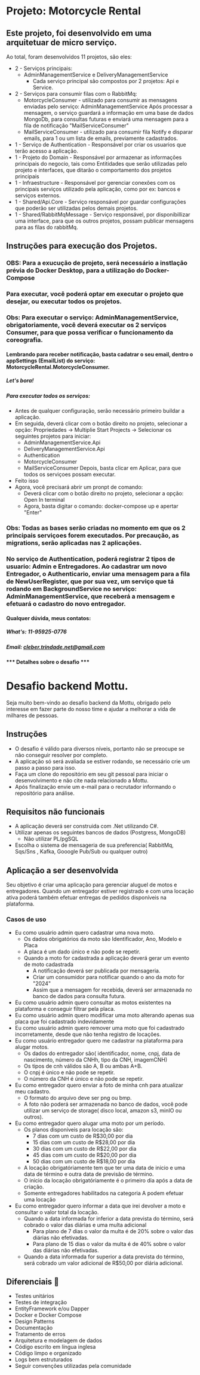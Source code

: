 # Projeto: Motorcycle Rental
## Este projeto, foi desenvolvido em uma arquitetuar de micro serviço.

Ao total, foram desenvolvidos 11 projetos, são eles:

- 2 - Serviços principais: 
    - AdminManagementService e DeliveryManagementService
        - Cada serviço principal são compostos por 2 projetos: Api e Service.
- 2 - Serviços para consumir filas com o RabbitMq:
    - MotorcycleConsumer - utilizado para consumir as mensagens enviadas pelo serviço: AdminManagementService
                           Após processar a mensagem, o serviço guardará a informação em uma base de dados MongoDb, para consultas futuras e enviará uma mensagem para a fila de notificação "MailServiceConsumer"
    - MailServiceConsumer - utilizado para consumir fila Notify e disparar emails, para 1 ou um lista de emails, previamente cadastrados. 
- 1 - Serviço de Authentication - Responsável por criar os usuarios que terão acesso a aplicação.
- 1 - Projeto do Domain - Responsável por armazenar as informações principais do negocio, tais como Entitidades que serão utilizadas pelo projeto e interfaces, 
que ditarão o comportamento dos projetos principais
- 1 - Infraestructure - Responsável por gerenciar conexões com os principais serviços utilizado pela aplicação, como por ex: bancos e serviços externos.
- 1 - Shared/Api.Core - Serviço responsável por guardar configurações que poderão ser utilizadas pelos demais projetos.
- 1 - Shared/RabbitMqMessage - Serviço responsável, por disponibillizar uma interface, para que os outros projetos, possam publicar mensagens para as filas do rabbitMq.
    
## Instruções para execução dos Projetos.
### OBS: Para a exucução de projeto, será necessário a instlação prévia do Docker Desktop, para a utilização do Docker-Compose

### Para executar, você poderá optar em executar o projeto que desejar, ou executar todos os projetos.

### Obs: Para executar o serviço: AdminManagementService, obrigatoriamente, você deverá executar os 2 serviços Consumer, para que possa verificar o funcionamento da coreografia.
#### Lembrando para receber notificação, basta cadatrar o seu email, dentro o appSettings (EmailList) do serviço: MotorcycleRental.MotorcycleConsumer.

##### Let's bora!

##### Para executar todos os serviços:
- Antes de qualquer configuração, serão necessário primeiro buildar a aplicação.
- Em seguida, deverá clicar com o botão direito no projeto, selecionar a opção: Propriedades -> Multiplie Start Projects -> Selecionar os seguintes projetos para iniciar:
    - AdminManagementService.Api
    - DeliveryManagementService.Api
    - Authentication
    - MotorcycleConsumer
    - MailServiceConsumer
Depois, basta clicar em Aplicar, para que todos os serviçoes possam executar. 
- Feito isso
- Agora, você precisará abrir um pronpt de comando: 
    - Deverá clicar com o botão direito no projeto, selecionar a opção: Open In terminal
    - Agora, basta digitar o comando: docker-compose up e apertar "Enter"

### Obs: Todas as bases serão criadas no momento em que os 2 principais serviçoes forem executados. Por precaução, as migrations, serão aplicadas nas 2 aplicações.

### No serviço de Authentication, poderá registrar 2 tipos de usuario: Admin e Entregadores. Ao cadastrar um novo Entregador, o Authenticario, enviar uma mensagem para a fila de NewUserRegister, que por sua vez, um serviço que tá rodando em BackgroundService no serviço: AdminManagementService, que receberá a mensagem e efetuará o cadastro do novo entregador.

#### Qualquer dúvida, meus contatos: 
##### What's: 11-95925-0776
##### Email: cleber.trindade.net@gmail.com




#### *** Detalhes sobre o desafio ***


# Desafio backend Mottu.
Seja muito bem-vindo ao desafio backend da Mottu, obrigado pelo interesse em fazer parte do nosso time e ajudar a melhorar a vida de milhares de pessoas.

## Instruções
- O desafio é válido para diversos níveis, portanto não se preocupe se não conseguir resolver por completo.
- A aplicação só será avaliada se estiver rodando, se necessário crie um passo a passo para isso.
- Faça um clone do repositório em seu git pessoal para iniciar o desenvolvimento e não cite nada relacionado a Mottu.
- Após finalização envie um e-mail para o recrutador informando o repositório para análise.
  
## Requisitos não funcionais 
- A aplicação deverá ser construida com .Net utilizando C#.
- Utilizar apenas os seguintes bancos de dados (Postgress, MongoDB)
    - Não utilizar PL/pgSQL
- Escolha o sistema de mensageria de sua preferencia( RabbitMq, Sqs/Sns , Kafka, Gooogle Pub/Sub ou qualquer outro)

## Aplicação a ser desenvolvida
Seu objetivo é criar uma aplicação para gerenciar aluguel de motos e entregadores. Quando um entregador estiver registrado e com uma locação ativa poderá também efetuar entregas de pedidos disponíveis na plataforma.
### Casos de uso
- Eu como usuário admin quero cadastrar uma nova moto.
  - Os dados obrigatórios da moto são Identificador, Ano, Modelo e Placa
  - A placa é um dado único e não pode se repetir.
  - Quando a moto for cadastrada a aplicação deverá gerar um evento de moto cadastrada
    - A notificação deverá ser publicada por mensageria.
    - Criar um consumidor para notificar quando o ano da moto for "2024"
    - Assim que a mensagem for recebida, deverá ser armazenada no banco de dados para consulta futura.
- Eu como usuário admin quero consultar as motos existentes na plataforma e conseguir filtrar pela placa.
- Eu como usuário admin quero modificar uma moto alterando apenas sua placa que foi cadastrado indevidamente
- Eu como usuário admin quero remover uma moto que foi cadastrado incorretamente, desde que não tenha registro de locações.
- Eu como usuário entregador quero me cadastrar na plataforma para alugar motos.
    - Os dados do entregador são( identificador, nome, cnpj, data de nascimento, número da CNHh, tipo da CNH, imagemCNH)
    - Os tipos de cnh válidos são A, B ou ambas A+B.
    - O cnpj é único e não pode se repetir.
    - O número da CNH é único e não pode se repetir.
- Eu como entregador quero enviar a foto de minha cnh para atualizar meu cadastro.
    - O formato do arquivo deve ser png ou bmp.
    - A foto não poderá ser armazenada no banco de dados, você pode utilizar um serviço de storage( disco local, amazon s3, minIO ou outros).
- Eu como entregador quero alugar uma moto por um período.
    - Os planos disponíveis para locação são:
        - 7 dias com um custo de R$30,00 por dia
        - 15 dias com um custo de R$28,00 por dia
        - 30 dias com um custo de R$22,00 por dia
        - 45 dias com um custo de R$20,00 por dia
        - 50 dias com um custo de R$18,00 por dia
    - A locação obrigatóriamente tem que ter uma data de inicio e uma data de término e outra data de previsão de término.
    - O inicio da locação obrigatóriamente é o primeiro dia após a data de criação.
    - Somente entregadores habilitados na categoria A podem efetuar uma locação
- Eu como entregador quero informar a data que irei devolver a moto e consultar o valor total da locação.
    - Quando a data informada for inferior a data prevista do término, será cobrado o valor das diárias e uma multa adicional
        - Para plano de 7 dias o valor da multa é de 20% sobre o valor das diárias não efetivadas.
        - Para plano de 15 dias o valor da multa é de 40% sobre o valor das diárias não efetivadas.
    - Quando a data informada for superior a data prevista do término, será cobrado um valor adicional de R$50,00 por diária adicional.
    

## Diferenciais 🚀
- Testes unitários
- Testes de integração
- EntityFramework e/ou Dapper
- Docker e Docker Compose
- Design Patterns
- Documentação
- Tratamento de erros
- Arquitetura e modelagem de dados
- Código escrito em língua inglesa
- Código limpo e organizado
- Logs bem estruturados
- Seguir convenções utilizadas pela comunidade
  

